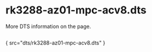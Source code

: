 # rk3288-az01-mpc-acv8.dts

More DTS information on the [](Linux-DTSs.md) page.

```
```
{ src="dts/rk3288-az01-mpc-acv8.dts" }
